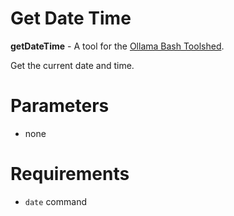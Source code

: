 # Get Date Time

**getDateTime** - A tool for the [Ollama Bash Toolshed](../../).

Get the current date and time.

# Parameters

- none

# Requirements

- ```date``` command

